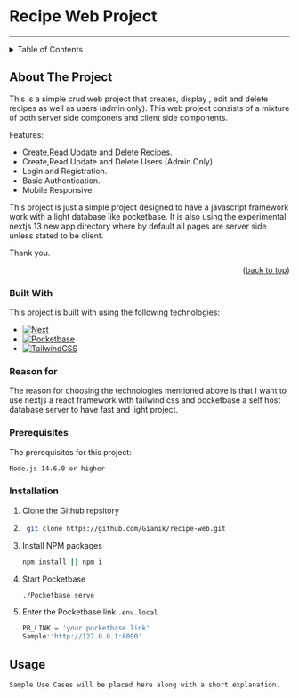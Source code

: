 <!-- A recipe web app built using nextjs , tailwind css and pocketbase. -->
# Recipe Web Project

___
<details>
  <summary>Table of Contents</summary>
  <ol>
    <li>
      <a href="#about-the-project">About The Project</a>
      <ul>
        <li><a href="#built-with">Built With</a></li>
        <li><a href="#reason-for">Reason for</a></li>
      </ul>
    </li>
    <li>
      <a href="#getting-started">Getting Started</a>
      <ul>
        <li><a href="#prerequisites">Prerequisites</a></li>
        <li><a href="#installation">Installation</a></li>
      </ul>
    </li>
    <li><a href="#usage">Usage</a></li>
    <li><a href="#roadmap">Roadmap</a></li>
    <li><a href="#contact">Contact</a></li>
  </ol>
</details>



## About The Project

This is a simple crud web project that creates, display , edit and delete recipes as well as users (admin only). This web project consists of a mixture of both server side componets and client side components.

Features:

* Create,Read,Update and Delete Recipes.
* Create,Read,Update and Delete Users (Admin Only).
* Login and Registration.
* Basic Authentication.
* Mobile Responsive.

This project is just a simple project designed to have a javascript framework work with a light database like pocketbase.
It is also using the experimental nextjs 13 new app directory where by default all pages are server side unless stated to be client.

Thank you.



<p align="right">(<a href="#readme-top">back to top</a>)</p>


### Built With

This project is built with using the following technologies:

* [![Next][Next.js]][Next-url]
* [![Pocketbase][PocketBase]][Pocketbase-url]
* [![TailwindCSS][Tailwind CSS]][Tailwind CSS-url]

### Reason for
  
The reason for choosing the technologies mentioned above is that I want to use nextjs a react framework with tailwind css and pocketbase a self host database server to have fast and light project.

### Prerequisites

The prerequisites for this project:

  ```sh
  Node.js 14.6.0 or higher
  ```

### Installation

1. Clone the Github repsitory
2. 
   ```sh
    git clone https://github.com/Gianik/recipe-web.git
   ```

3. Install NPM packages

   ```sh
   npm install || npm i
   ```

4. Start Pocketbase
   ```sh
   ./Pocketbase serve
   ```
5. Enter the Pocketbase link `.env.local`
   ```js
   PB_LINK = 'your pocketbase link'  
   Sample:'http://127.0.0.1:8090'

## Usage
    Sample Use Cases will be placed here along with a short explanation.

<!-- Markdown Links and images -->
[PocketBase]:https://img.shields.io/static/v1?style=for-the-badge&message=PocketBase&color=222222&logo=PocketBase&logoColor=B8DBE4&label=
[PocketBase-url]: https://pocketbase.io/

[Next.js]: https://img.shields.io/badge/next.js-000000?style=for-the-badge&logo=nextdotjs&logoColor=white
[Next-url]: https://nextjs.org/

[Tailwind CSS]:https://img.shields.io/static/v1?style=for-the-badge&message=Tailwind+CSS&color=222222&logo=Tailwind+CSS&logoColor=06B6D4&label=
[Tailwind CSS-url]:https://tailwindcss.com/

[Headless UI]:(https://img.shields.io/static/v1?style=for-the-badge&message=Headless+UI&color=222222&logo=Headless+UI&logoColor=66E3FF&label=)
